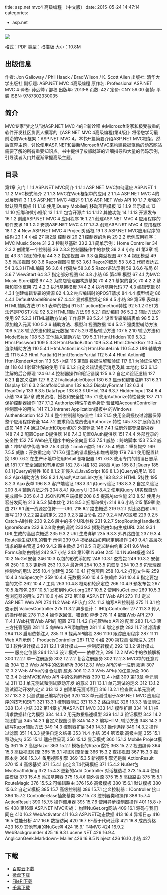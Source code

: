 title: asp.net mvc4 高级编程 （中文版）
date: 2015-05-24 14:47:14
categories:
  - asp.net
---

![](http://img4.douban.com/lpic/s27251036.jpg)

格式：PDF
类型：扫描版
大小：10.8M

<!--more-->

## 出版信息 ##

作者: Jon Galloway / Phil Haack / Brad Wilson / K. Scott Allen
出版社: 清华大学出版社
副标题: ASP.NET MVC 4高级编程
原作名: Professional ASP.NET MVC 4
译者: 孙远帅 / 邹权
出版年: 2013-8
页数: 427
定价: CNY 59.00
装帧: 平装
ISBN: 9787302330035

## 简介 ##

MVC专家“梦之队”对ASP.NET MVC 4的全新诠释
由Microsoft专家和极受敬重的软件开发社区负责人撰写的《ASP.NET MVC 4高级编程(第4版)》将带您学习最前沿的Web框架：ASP.NET MVC 4。本书开篇简要介绍ASP.NET MVC框架，然后直奔主题，讨论使用ASP.NET和最新MicrosoftMVC来构建数据驱动的动态网站需要了解的所有重要知识点。书中提供了按部就班的详细指导和大量的代码示例，引导读者入门并逐渐掌握高级主题。

## 目录 ##

第1章 入门 1
1.1 ASP.NET MVC简介 1
1.1.1 ASP.NET MVC如何适应
ASP.NET 1
1.1.2 MVC模式简介 2
1.1.3 MVC在Web框架中的应用 2
1.1.4 ASP.NET MVC 4的
发展历程 3
1.1.5 ASP.NET MVC 4概述 9
1.1.6 ASP.NET Web API 10
1.1.7 增强的默认项目模板 11
1.1.8 使用jQuery Mobile的
移动项目模板 12
1.1.9 显示模式 13
1.1.10 捆绑和微小框架 13
1.1.11 包含开源库 14
1.1.12 其他功能 14
1.1.13 开源发布 16
1.2 创建ASP.NET MVC 4
应用程序 16
1.2.1 创建ASP.NET MVC 4
应用程序的软件要求 16
1.2.2 安装ASP.NET MVC 4 17
1.2.3 创建ASP.NET MVC 4
应用程序 18
1.2.4 New ASP.NET MVC 4
Project对话框 19
1.3 ASP.NET MVC应用程序的
结构 23
1.4 小结 27
第2章 控制器 29
2.1 控制器的角色 29
2.2 示例应用程序：
MVC Music Store 31
2.3 控制器基础 33
2.3.1 简单示例：Home Controller 34
2.3.2 创建第一个控制器 36
2.3.3 控制器操作中的参数 39
2.4 小结 41
第3章 视图 43
3.1 视图的作用 44
3.2 指定视图 45
3.3 强类型视图 47
3.4 视图模型 49
3.5 添加视图 50
3.6 Razor视图引擎 53
3.6.1 Razor的概念 53
3.6.2 代码表达式 54
3.6.3 HTML编码 56
3.6.4 代码块 58
3.6.5 Razor语法示例 59
3.6.6 布局 61
3.6.7 ViewStart 64
3.7 指定部分视图 64
3.8 小结 65
第4章 模型 67
4.1 为MVC Music Store建模 67
4.2 为商店管理器构造基架 70
4.2.1 基架的含义 70
4.2.2 基架和实体框架 72
4.2.3 执行基架模板 74
4.2.4 执行基架代码 77
4.3 编辑专辑 81
4.3.1 创建编辑专辑的资源 82
4.3.2 响应编辑时的POST请求 84
4.4 模型绑定 86
4.4.1 DefaultModelBinder 87
4.4.2 显式模型绑定 88
4.5 小结 89
第5章 表单和HTML辅助方法 91
5.1 表单的使用 91
5.1.1 action和method特性 92
5.1.2 GET方法还是POST方法 92
5.2 HTML辅助方法 96
5.2.1 自动编码 96
5.2.2 辅助方法的使用 97
5.2.3 HTML辅助方法的
工作原理 98
5.2.4 设置专辑编辑表单 98
5.2.5 添加输入元素 100
5.2.6 辅助方法、模型和
视图数据 104
5.2.7 强类型辅助方法 106
5.2.8 辅助方法和模型元数据 107
5.2.9 模板辅助方法 107
5.2.10 辅助方法和ModelState 108
5.3 其他输入辅助方法 109
5.3.1 Html.Hidden 109
5.3.2 Html.Password 109
5.3.3 Html.RadioButton 109
5.3.4 Html.CheckBox 110
5.4 渲染辅助方法 110
5.4.1 Html.ActionLink和
Html.RouteLink 110
5.4.2 URL辅助方法 111
5.4.3 Html.Partial和
Html.RenderPartial 112
5.4.4 Html.Action和
Html.RenderAction 113
5.5 小结 115
第6章 数据注解和验证 117
6.1 为验证注解订单 118
6.1.1 验证注解的使用 119
6.1.2 自定义错误提示消息及其
本地化 123
6.1.3 注解的后台原理 124
6.1.4 控制器操作和验证错误 125
6.2 自定义验证逻辑 127
6.2.1 自定义注解 127
6.2.2 IValidatableObject 130
6.3 显示和编辑注解 131
6.3.1 Display 131
6.3.2 ScaffoldColumn 132
6.3.3 DisplayFormat 132
6.3.4 ReadOnly 133
6.3.5 DataType 133
6.3.6 UIHint 134
6.3.7 HiddenInput 134
6.4 小结 134
第7章 成员资格、授权和安全性 135
7.1 使用Authorize特性登录 137
7.1.1 保护控制器操作 137
7.1.2 Authorize特性在表单身份
验证和AccountController
控制器中的用法 141
7.1.3 Intranet Application模板中
的Windows Authentication 142
7.1.4 整个控制器的安全性 143
7.1.5 使用全局授权过滤器保障
整个应用程序安全 144
7.2 要求角色成员使用Authorize
特性 145
7.3 扩展角色和成员 146
7.4 通过OAuth和OpenID的
外部登录 146
7.4.1 注册外部登录提供器 148
7.4.2 配置OpenID提供器 148
7.4.3 配置OAuth提供器 151
7.4.4 外部登录的安全性 152
7.5 Web应用程序中的安全向量 153
7.5.1 威胁：跨站脚本 153
7.5.2 威胁：跨站请求伪造 163
7.5.3 威胁：cookie盗窃 167
7.5.4 威胁：重复提交 169
7.5.5 威胁：开放重定向 171
7.6 适当的错误报告和堆栈跟踪 179
7.6.1 使用配置转换 180
7.6.2 在生产环境中使用Retail
部署配置 181
7.6.3 使用专门的错误日志系统 181
7.7 安全回顾和有用资源 182
7.8 小结 182
第8章 Ajax 185
8.1 jQuery 185
8.1.1 jQuery的特性 186
8.1.2 非侵入式JavaScript 189
8.1.3 jQuery的用法 190
8.2 Ajax辅助方法 193
8.2.1 Ajax的ActionLink方法 193
8.2.2 HTML 5特性 195
8.2.3 Ajax表单 196
8.3 客户端验证 198
8.3.1 jQuery验证 198
8.3.2 自定义验证 200
8.4 辅助方法之外 204
8.4.1 jQuery UI 204
8.4.2 使用jQuery UI实现自动
完成部件 205
8.4.3 JSON和客户端模板 208
8.5 提高Ajax性能 213
8.5.1 使用内容分发网络 213
8.5.2 脚本优化 214
8.5.3 捆绑和微小 214
8.6 小结 215
第9章 路由 217
9.1 统一资源定位符——URL 218
9.2 路由概述 219
9.2.1 对比路由和URL重写 219
9.2.2 路由的定义 220
9.2.3 路由命名 227
9.2.4 MVC区域 229
9.2.5 Catch-All参数 230
9.2.6 段中的多个URL参数 231
9.2.7 StopRoutingHandler和
IgnoreRoute 232
9.2.8 路由的调试 233
9.3 揭秘路由如何生成URL 234
9.3.1 URL生成的高层次概述 235
9.3.2 URL生成详解 235
9.3.3 外界路由值 237
9.3.4 Route类生成URL的若干
示例 239
9.4 揭秘路由如何绑定到操作 240
9.4.1 高层次请求的路由管道 240
9.4.2 路由数据 241
9.5 自定义路由约束 241
9.6 Web Forms和路由机制 242
9.7 小结 243
第10章 NuGet 245
10.1 NuGet概述 245
10.2 NuGet安装 246
10.3 以包的形式添加库 248
10.3.1 查找包 249
10.3.2 安装包 250
10.3.3 更新包 253
10.3.4 最近包 254
10.3.5 包恢复 254
10.3.6 包管理器控制台的用法 255
10.4 创建包 258
10.4.1 打包项目 258
10.4.2 打包文件夹 259
10.4.3 NuSpec文件 259
10.4.4 元数据 260
10.4.5 依赖库 261
10.4.6 指定要包含的文件 262
10.4.7 工具 263
10.4.8 框架和轮廓定位 266
10.4.9 预发布包 267
10.5 发布包 267
10.5.1 发布到NuGet.org 267
10.5.2 使用NuGet.exe 269
10.5.3 包浏览器的用法 271
10.6 小结 272
第11章 ASP.NET Web API 273
11.1 定义ASP.NET Web API 274
11.2 Web API入门 274
11.3 编写API控制器 275
11.3.1 检查示例
ValuesController 275
11.3.2 异步设计：
IHttpController 277
11.3.3 传入的操作参数 278
11.3.4 操作返回值、错误和
异步 278
11.4 配置Web API 279
11.4.1 Web托管Web API的
配置 279
11.4.2 自托管Web API的
配置 280
11.4.3 第三方托管配置 281
11.5 向Web API添加路由 281
11.6 绑定参数 282
11.7 过滤请求 284
11.8 启用依赖注入 285
11.9 探索API编程 286
11.10 跟踪应用程序 287
11.11 Web API示例：
ProductsController 287
11.12 小结 290
第12章 依赖注入 291
12.1 软件设计模式 291
12.1.1 设计模式——
控制反转模式 292
12.1.2 设计模式——
服务定位器 294
12.1.3 设计模式—— 依赖注入 298
12.2 MVC中的依赖解析 300
12.2.1 单一注册服务 302
12.2.2 复合注册服务 302
12.2.3 MVC中的任意对象 304
12.3 Web API中的依赖解析 306
12.3.1 Web API的单一注册
服务 307
12.3.2 Web API中的复合注册
服务 308
12.3.3 Web API中的任意对象 308
12.3.4 对比MVC和Web API
中的依赖解析器 309
12.4 小结 309
第13章 单元测试 311
13.1 单元测试和测试驱动开发
的意义 311
13.1.1 单元测试的定义 312
13.1.2 测试驱动开发的定义 313
13.2 创建单元测试项目 316
13.2.1 检查默认单元测试 317
13.2.2 只测试自己编写的代码 320
13.3 单元测试用于ASP.NET MVC
应用程序的技巧和窍门 321
13.3.1 控制器测试 321
13.3.2 路由测试 326
13.3.3 验证测试 328
13.4 小结 332
第14章 扩展ASP.NET MVC 333
14.1 模型扩展 334
14.1.1 把请求数据转化为模型 334
14.1.2 用元数据描述模型 339
14.1.3 验证模型 342
14.2 视图扩展 345
14.2.1 自定义视图引擎 345
14.2.2 编写HTML辅助方法 348
14.2.3 编写Razor辅助方法 349
14.3 控制器扩展 349
14.3.1 操作选择 349
14.3.2 操作过滤器 351
14.3.3 提供自定义结果 353
14.4 小结 354
第15章 高级主题 355
15.1 移动支持 355
15.1.1 适应性呈现 356
15.1.2 显示模式 360
15.1.3 Mobile Project模板 361
15.2 高级Razor 363
15.2.1 模板化的Razor委托 363
15.2.2 视图编译 364
15.3 高级视图引擎 365
15.3.1 视图引擎配置 366
15.3.2 查找视图 367
15.3.3 视图本身 368
15.3.4 备用视图引擎 369
15.3.5 新视图引擎还是新
ActionResult 370
15.4 高级基架 371
15.4.1 自定义T4代码模板 371
15.4.2 NuGet包
MvcScaffolding 372
15.4.3 更新的Add Controller
对话框选项 373
15.4.4 使用库模板 373
15.4.5 添加基架器 375
15.4.6 额外资源 375
15.5 高级路由 375
15.5.1 RouteMagic 376
15.5.2 可编辑路由 376
15.6 高级模板 380
15.6.1 默认模板 380
15.6.2 自定义模板 385
15.7 高级控制器 386
15.7.1 定义控制器：IController
接口 386
15.7.2 ControllerBase抽象基类 387
15.7.3 控制器类和操作 388
15.7.4 ActionResult 390
15.7.5 操作调用器 398
15.7.6 使用异步控制器操作 401
15.8 小结 408
第16章 ASP.NET MVC实战：
构建NuGet.org网站 409
16.1 源码与我们同在 410
16.2 WebActivator 411
16.3 ASP.NET动态数据 413
16.4 异常日志 416
16.5 性能分析 417
16.6 数据访问 420
16.7 EF基于代码迁移 421
16.8 成员资格 423
16.9 其他有用的NuGet包 424
16.9.1 T4MVC 424
16.9.2 WebBackgrounder 425
16.9.3 Lucene.NET 426
16.9.4 AnglicanGeek.Markdown-
Mailer 426
16.9.5 Ninject 426
16.10 小结 427

## 下载 ##

+ [百度云下载](http://pan.baidu.com/s/1bnhNUMV)
+ [微盘下载](http://vdisk.weibo.com/s/aADaW4YRFwnWS)
+ [FilePi下载](http://filepi.com/i/h1pb5JK)
+ [千易下载](http://1000eb.com/1gf3g)
